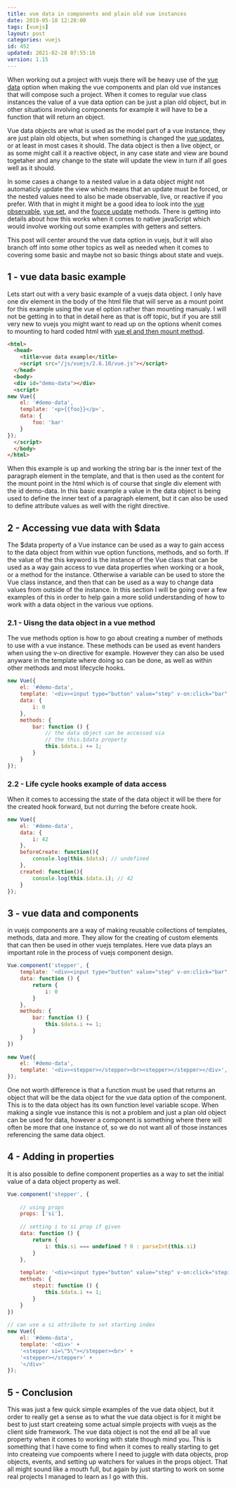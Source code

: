 ```yaml
---
title: vue data in components and plain old vue instances
date: 2019-05-18 12:28:00
tags: [vuejs]
layout: post
categories: vuejs
id: 452
updated: 2021-02-28 07:55:16
version: 1.15
---
```


When working out a project with vuejs there will be heavy use of the [vue data](https://vuejs.org/v2/api/#data) option when making the vue components and plan old vue instances that will compose such a project. When it comes to regular vue class instances the value of a vue data option can be just a plan old object, but in other situations involving components for example it will have to be a function that will return an object. 

Vue data objects are what is used as the model part of a vue instance, they are just plain old objects, but when something is changed the [vue updates](https://vuejs.org/v2/guide/reactivity.html), or at least in most cases it should. The data object is then a live object, or as some might call it a reactive object, in any case state and view are bound togetaher and any change to the state will update the view in turn if all goes well as it should. 

In some cases a change to a nested value in a data object might not automaticly update the view which means that an update must be forced, or the nested values need to also be made observable, live, or reactive if you prefer. With that in might it might be a good idea to look into the [vue observable](/2020/10/05/vuejs-observable/), [vue set](/2019/05/08/vuejs-set/), and the [fource update](/2019/11/12/vuejs-force-update/) methods. There is getting into details about how this works when it comes to native javaScript which would involve working out some examples with getters and setters.

This post will center around the vue data option in vuejs, but it will also branch off into some other topics as well as needed when it comes to covering some basic and maybe not so basic things about state and vuejs.

<!-- more -->

## 1 - vue data basic example

Lets start out with a very basic example of a vuejs data object. I only have one div element in the body of the html file that will serve as a mount point for this example using the vue el option rather than mounting manualy. I will not be getting in to that in detail here as that is off topic, but if you are still very new to vuejs you might want to read up on the options whenit comes to mounting to hard coded html with [vue el and then mount method](/2019/05/06/vuejs-el/).

```html
<html>
  <head>
    <title>vue data example</title>
    <script src="/js/vuejs/2.6.10/vue.js"></script>
  </head>
  <body>
  <div id="demo-data"></div>
  <script>
new Vue({
    el: '#demo-data',
    template: '<p>{{foo}}</p>',
    data: {
        foo: 'bar'
    }
});
  </script>
  </body>
</html>
```

When this example is up and working the string bar is the inner text of the paragraph element in the template, and that is then used as the content for the mount point in the html which is of course that single div element with the id demo-data. In this basic example a value in the data object is being used to define the inner text of a paragraph element, but it can also be used to define attribute values as well with the right directive.

## 2 - Accessing vue data with $data

The $data property of a Vue instance can be used as a way to gain access to the data object from within vue option functions, methods, and so forth. If the value of the this keyword is the instance of the Vue class that can be used as a way gain access to vue data properties when working or a hook, or a method for the instance. Otherwise a variable can be used to store the Vue class instance, and then that can be used as a way to change data values from outside of the instance. In this section I will be going over a few examples of this in order to help gain a more solid understanding of how to work with a data object in the various vue options.

### 2.1 - Uisng the data object in a vue method

The vue methods option is how to go about creating a number of methods to use with a vue instance. These methods can be used as event handers when using the v-on directive for example. However they can also be used anyware in the template where doing so can be done, as well as within other methods and most lifecycle hooks.

```js
new Vue({
    el: '#demo-data',
    template: '<div><input type="button" value="step" v-on:click="bar" ><span> i: {{ i }}</span></div>',
    data: {
        i: 0
    },
    methods: {
        bar: function () {
            // the data object can be accessed via
            // the this.$data property
            this.$data.i += 1;
        }
    }
});
```

### 2.2 - Life cycle hooks example of data access

When it comes to accessing the state of the data object it will be there for the created hook forward, but not durring the before create hook.

```js
new Vue({
    el: '#demo-data',
    data: {
        i: 42
    },
    beforeCreate: function(){
        console.log(this.$data); // undefined
    },
    created: function(){
        console.log(this.$data.i); // 42
    }
});
```

## 3 - vue data and components

in vuejs components are a way of making reusable collections of templates, methods, data and more. They allow for the creating of custom elements that can then be used in other vuejs templates. Here vue data plays an important role in the process of vuejs component design.

```js
Vue.component('stepper', {
    template: '<div><input type="button" value="step" v-on:click="bar" ><span> i: {{ i }}</span><slot></slot></div>',
    data: function () {
        return {
            i: 0
        }
    },
    methods: {
        bar: function () {
            this.$data.i += 1;
        }
    }
})
 
new Vue({
    el: '#demo-data',
    template: '<div><stepper></stepper><br><stepper></stepper></div>',
});
```

One not worth difference is that a function must be used that returns an object that will be the data object for the vue data option of the component. This is to the data object has its own function level variable scope. When making a single vue instance this is not a problem and just a plan old object can be used for data, however a component is something where there will often be more that one instance of, so we do not want all of those instances referencing the same data object.

## 4 - Adding in properties

It is also possible to define component properties as a way to set the initial value of a data object property as well.

```js
Vue.component('stepper', {
 
    // using props
    props: ['si'],
 
    // setting i to si prop if given
    data: function () {
        return {
            i: this.si === undefined ? 0 : parseInt(this.si)
        }
    },
 
    template: '<div><input type="button" value="step" v-on:click="stepit" ><span> {{i}} </span></div>',
    methods: {
        stepit: function () {
            this.$data.i += 1;
        }
    }
})
 
// can use a si attribute to set starting index
new Vue({
    el: '#demo-data',
    template: '<div>' +
    '<stepper si=\"5\"></stepper><br>' +
    '<stepper></stepper>' +
    '</div>'
});
```

## 5 - Conclusion

This was just a few quick simple examples of the vue data object, but it order to really get a sense as to what the vue data object is for it might be best to just start createing some actual simple projects with vuejs as the client side framework. The vue data object is not the end all be all vue property when it comes to working with state though mind you. This is something that I have come to find when it comes to really starting to get into createing vue compoents where I need to juggle with data objects, prop objects, events, and setting up watchers for values in the props object. That all might sound like a mouth full, but again by just starting to work on some real projects I managed to learn as I go with this.

